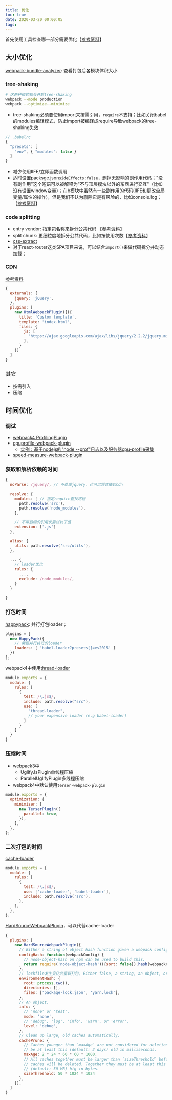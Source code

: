 ```yaml
---
title: 优化
toc: true
date: 2020-03-20 00:00:05
tags:
---
```



首先使用工具检查哪一部分需要优化【[参考资料](https://mp.weixin.qq.com/s/mo8V3p-ex3mNdScBqJk5gQ)】



## 大小优化
[webpack-bundle-analyzer](https://github.com/webpack-contrib/webpack-bundle-analyzer): 查看打包后各模块体积大小

### tree-shaking
```sh
# 这两种模式都会开启tree-shaking
webpack --mode production
webpack --optimize--minimize
```

* tree-shaking必须要使用import来按需引用，`require`不支持；比如关闭babel的modules编译模式，防止import被编译成require导致webpack的tree-shaking失效
```js
// .babelrc
{
  "presets": [
    "env", { "modules": false }
  ]
}
```

* 减少使用IIFE/立即函数调用
* 适时设置packsge.json`sideEffects:false`，删掉无影响的副作用代码；"没有副作用"这个短语可以被解释为"不与顶层模块以外的东西进行交互"（比如没有设置window变量）；在b模块中虽然有一些副作用的代码(IIFE和更改全局变量/属性的操作)，但是我们不认为删除它是有风险的，比如console.log；【[参考资料](https://juejin.im/post/5bb8ef58f265da0a972e3434#heading-15)】


### code splitting
* entry vendor: 指定包名称来拆分公共代码 【[参考资料](/wiki/1.前端/JavaScript/Webpack/config/entry_output)】
* split chunk: 更细粒度地拆分公共代码，比如按使用次数【[参考资料](/wiki/1.前端/JavaScript/Webpack/config/optimization_chunks)】
* [css-extract](https://webpack.js.org/plugins/mini-css-extract-plugin/#install)
* 对于react-router这类SPA项目来说，可以结合`import()`来做代码拆分并动态加载；


### CDN
[参考资料](/wiki/1.前端/z.框架_源码_原理/Plugin/head#html-webpack-plugin)
```js
{
  externals: {
    jquery: 'jQuery',
  },
  plugins: [
    new HtmlWebpackPlugin({({
      title: 'Custom template',
      template: 'index.html',
      files: {
        js: [
          'https://ajax.googleapis.com/ajax/libs/jquery/2.2.2/jquery.min.js',
        ],
      }
    })
  ]
}
```

### 其它
* 按需引入
* 压缩


## 时间优化

### 调试
* [webpack4 ProfilingPlugin](https://webpack.js.org/plugins/profiling-plugin/)
* [cpuprofile-webpack-plugin](https://github.com/jantimon/cpuprofile-webpack-plugin)
  * [实例：基于nodejs的"node --prof"日志以及服务器cpu-profile采集](http://www.codebaoku.com/it-js/it-js-266100.html)
* [speed-measure-webpack-plugin](https://github.com/stephencookdev/speed-measure-webpack-plugin)



### 获取和解析依赖的时间
```js
{
  noParse: /jquery/, // 不处理jquery，也可以将其抽到cdn

  resolve: {
    modules: [ // 指定require查找路径
      path.resolve('src'),
      path.resolve('node_modules'),
    ],

    // 不带后缀的引用仅尝试以下值
    extension: ['.js']
  },

  alias: {
    utils: path.resolve('src/utils'),
  }，

  ... {
    // loader优化
    rules: {
      ...,
      exclude: /node_modules/,
    }
  }
  
}
```


### 打包时间
[happypack](https://github.com/amireh/happypack): 并行打包loader；
```js
plugins = [
  new HappyPack({
    // 需要并行执行的loader
    loaders: [ 'babel-loader?presets[]=es2015' ]
  })
];
```
webpack4中使用[thread-loader](https://github.com/webpack-contrib/thread-loader)
```js
module.exports = {
  module: {
    rules: [
      {
        test: /\.js$/,
        include: path.resolve("src"),
        use: [
          "thread-loader",
          // your expensive loader (e.g babel-loader)
        ]
      }
    ]
  }
}
```



### 压缩时间
* webpack3中
  * UglifyJsPlugin单线程压缩
  * ParallelUglifyPlugin多线程压缩
* webpack4中默认使用`terser-webpack-plugin`
```js
module.exports = {
  optimization: {
    minimizer: [
      new TerserPlugin({
        parallel: true,
      }),
    ],
  },
};
```

### 二次打包的时间
[cache-loader](https://github.com/webpack-contrib/cache-loader)
```js
module.exports = {
  module: {
    rules: [
      {
        test: /\.js$/,
        use: ['cache-loader', 'babel-loader'],
        include: path.resolve('src'),
      },
    ],
  },
};
```

[HardSourceWebpackPlugin](https://github.com/mzgoddard/hard-source-webpack-plugin)，可以代替cache-loader
```js
{
  plugins: [
    new HardSourceWebpackPlugin({
      // Either a string of object hash function given a webpack config.
      configHash: function(webpackConfig) {
        // node-object-hash on npm can be used to build this.
        return require('node-object-hash')({sort: false}).hash(webpackConfig);
      },
      // lockfile发生变化会重新打包, Either false, a string, an object, or a project hashing function. 
      environmentHash: {
        root: process.cwd(),
        directories: [],
        files: ['package-lock.json', 'yarn.lock'],
      },
      // An object.
      info: {
        // 'none' or 'test'.
        mode: 'none',
        // 'debug', 'log', 'info', 'warn', or 'error'.
        level: 'debug',
      },
      // Clean up large, old caches automatically.
      cachePrune: {
        // Caches younger than `maxAge` are not considered for deletion. They must
        // be at least this (default: 2 days) old in milliseconds.
        maxAge: 2 * 24 * 60 * 60 * 1000,
        // All caches together must be larger than `sizeThreshold` before any
        // caches will be deleted. Together they must be at least this
        // (default: 50 MB) big in bytes.
        sizeThreshold: 50 * 1024 * 1024
      },
    }),
  ]
}
```
